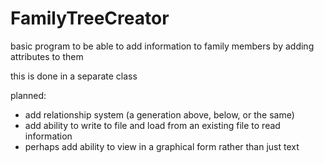 # FamilyTreeCreator

basic program to be able to add information to family members by adding attributes to them

this is done in a separate class

planned:
* add relationship system (a generation above, below, or the same)
* add ability to write to file and load from an existing file to read information
* perhaps add ability to view in a graphical form rather than just text
